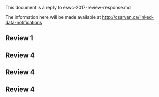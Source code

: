 This document is a reply to eswc-2017-review-response.md

The information here will be made available at
http://csarven.ca/linked-data-notifications


## Review 1


## Review 4


## Review 4


## Review 4
